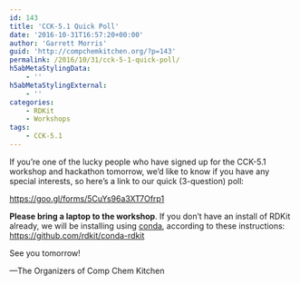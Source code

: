 ```yaml
---
id: 143
title: 'CCK-5.1 Quick Poll'
date: '2016-10-31T16:57:20+00:00'
author: 'Garrett Morris'
guid: 'http://compchemkitchen.org/?p=143'
permalink: /2016/10/31/cck-5-1-quick-poll/
h5abMetaStylingData:
    - ''
h5abMetaStylingExternal:
    - ''
categories:
    - RDKit
    - Workshops
tags:
    - CCK-5.1
---
```


If you’re one of the lucky people who have signed up for the CCK-5.1 workshop and hackathon tomorrow, we’d like to know if you have any special interests, so here’s a link to our quick (3-question) poll:

<https://goo.gl/forms/5CuYs96a3XT7Ofrp1>

**Please bring a laptop to the workshop**. If you don’t have an install of RDKit already, we will be installing using <span style="text-decoration: underline;">conda</span>, according to these instructions: <https://github.com/rdkit/conda-rdkit>

See you tomorrow!

—The Organizers of Comp Chem Kitchen
